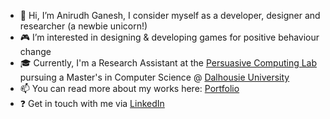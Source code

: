 - 👋 Hi, I’m Anirudh Ganesh, I consider myself as a developer, designer and researcher (a newbie unicorn!)
- :video_game: I’m interested in designing & developing games for positive behaviour change
- :mortar_board: Currently, I'm a Research Assistant at the <a href="https://pcl.cs.dal.ca/"> Persuasive Computing Lab </a> pursuing a Master's in Computer Science @ <a href="https://www.dal.ca/">Dalhousie University</a>
- 📫 You can read more about my works here: <a href="https://anirudh-ganesh.web.app/">Portfolio</a>
- :question: Get in touch with me via <a href="https://www.linkedin.com/in/anirudh-ganesh07/">LinkedIn</a>
<!---
AniG007/AniG007 is a ✨ special ✨ repository because its `README.md` (this file) appears on your GitHub profile.
You can click the Preview link to take a look at your changes.
--->
